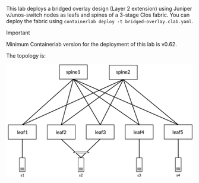 This lab deploys a bridged overlay design (Layer 2 extension) using Juniper vJunos-switch nodes as leafs and spines of a 3-stage Clos fabric. You can deploy the fabric using `containerlab deploy -t bridged-overlay.clab.yaml`.

> [!IMPORTANT]
> Minimum Containerlab version for the deployment of this lab is v0.62.

The topology is:

![bridged-overlay-topology](static/images/juniper-bridged-overlay.png)